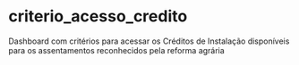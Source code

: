 # criterio_acesso_credito
Dashboard com critérios para acessar os Créditos de Instalação disponíveis para os assentamentos reconhecidos pela reforma agrária
